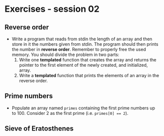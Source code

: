# Exercises - session 02

## Reverse order
- Write a program that reads from stdin the length of an array and then store in it the numbers given from stdin. The program should then prints the number in **reverse order**. Remember to properly free the used memory. You should divide the problem in two parts:
  1. Write one **templated** function that creates the array and returns the pointer to the first element of the newly created, and initialized, array.
  2. Write a **templated** function that prints the elements of an array in the reverse order.
  

## Prime numbers
- Populate an array named `primes` containing the first prime numbers up to 100. Consider 2 as the first prime (i.e. `primes[0] == 2`).

## Sieve of Eratosthenes

